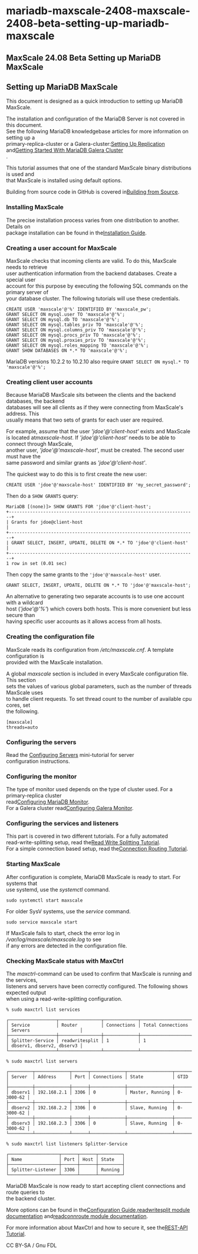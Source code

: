 # mariadb-maxscale-2408-maxscale-2408-beta-setting-up-mariadb-maxscale

## MaxScale 24.08 Beta Setting up MariaDB MaxScale

## Setting up MariaDB MaxScale

This document is designed as a quick introduction to setting up MariaDB MaxScale.

The installation and configuration of the MariaDB Server is not covered in this document.\
See the following MariaDB knowledgebase articles for more information on setting up a\
primary-replica-cluster or a Galera-cluster:[Setting Up Replication](https://app.gitbook.com/s/SsmexDFPv2xG2OTyO5yV/ha-and-performance/standard-replication/setting-up-replication)\
and[Getting Started With MariaDB Galera Cluster](https://app.gitbook.com/s/3VYeeVGUV4AMqrA3zwy7/galera-management/getting-started-with-mariadb-galera-cluster)\
.

This tutorial assumes that one of the standard MaxScale binary distributions is used and\
that MaxScale is installed using default options.

Building from source code in GitHub is covered in[Building from Source](../mariadb-maxscale-24-08-beta-getting-started/mariadb-maxscale-2408-maxscale-2408-beta-building-mariadb-maxscale-from-source-code.md).

### Installing MaxScale

The precise installation process varies from one distribution to another. Details on\
package installation can be found in the[Installation Guide](../mariadb-maxscale-24-08-beta-getting-started/mariadb-maxscale-2408-maxscale-2408-beta-mariadb-maxscale-installation-guide.md).

### Creating a user account for MaxScale

MaxScale checks that incoming clients are valid. To do this, MaxScale needs to retrieve\
user authentication information from the backend databases. Create a special user\
account for this purpose by executing the following SQL commands on the primary server of\
your database cluster. The following tutorials will use these credentials.

```
CREATE USER 'maxscale'@'%' IDENTIFIED BY 'maxscale_pw';
GRANT SELECT ON mysql.user TO 'maxscale'@'%';
GRANT SELECT ON mysql.db TO 'maxscale'@'%';
GRANT SELECT ON mysql.tables_priv TO 'maxscale'@'%';
GRANT SELECT ON mysql.columns_priv TO 'maxscale'@'%';
GRANT SELECT ON mysql.procs_priv TO 'maxscale'@'%';
GRANT SELECT ON mysql.proxies_priv TO 'maxscale'@'%';
GRANT SELECT ON mysql.roles_mapping TO 'maxscale'@'%';
GRANT SHOW DATABASES ON *.* TO 'maxscale'@'%';
```

MariaDB versions 10.2.2 to 10.2.10 also require `GRANT SELECT ON mysql.* TO 'maxscale'@'%';`

### Creating client user accounts

Because MariaDB MaxScale sits between the clients and the backend databases, the backend\
databases will see all clients as if they were connecting from MaxScale's address. This\
usually means that two sets of grants for each user are required.

For example, assume that the user _'jdoe'@'client-host'_ exists and MaxScale is located a&#x74;_&#x6D;axscale-host_. If _'jdoe'@'client-host'_ needs to be able to connect through MaxScale,\
another user, _'jdoe'@'maxscale-host'_, must be created. The second user must have the\
same password and similar grants as _'jdoe'@'client-host'_.

The quickest way to do this is to first create the new user:

```
CREATE USER 'jdoe'@'maxscale-host' IDENTIFIED BY 'my_secret_password';
```

Then do a `SHOW GRANTS` query:

```
MariaDB [(none)]> SHOW GRANTS FOR 'jdoe'@'client-host';
+-----------------------------------------------------------------------+
| Grants for jdoe@client-host                                           |
+-----------------------------------------------------------------------+
| GRANT SELECT, INSERT, UPDATE, DELETE ON *.* TO 'jdoe'@'client-host'   |
+-----------------------------------------------------------------------+
1 row in set (0.01 sec)
```

Then copy the same grants to the `'jdoe'@'maxscale-host'` user.

```
GRANT SELECT, INSERT, UPDATE, DELETE ON *.* TO 'jdoe'@'maxscale-host';
```

An alternative to generating two separate accounts is to use one account with a wildcard\
host (_'jdoe'@'%'_) which covers both hosts. This is more convenient but less secure than\
having specific user accounts as it allows access from all hosts.

### Creating the configuration file

MaxScale reads its configuration from _/etc/maxscale.cnf_. A template configuration is\
provided with the MaxScale installation.

A global _maxscale_ section is included in every MaxScale configuration file. This section\
sets the values of various global parameters, such as the number of threads MaxScale uses\
to handle client requests. To set thread count to the number of available cpu cores, set\
the following.

```
[maxscale]
threads=auto
```

### Configuring the servers

Read the [Configuring Servers](mariadb-maxscale-2408-maxscale-2408-beta-configuring-servers.md) mini-tutorial for server\
configuration instructions.

### Configuring the monitor

The type of monitor used depends on the type of cluster used. For a primary-replica cluster\
read[Configuring MariaDB Monitor](mariadb-maxscale-2408-maxscale-2408-beta-configuring-the-mariadb-monitor.md).\
For a Galera cluster read[Configuring Galera Monitor](mariadb-maxscale-2408-maxscale-2408-beta-configuring-the-galera-monitor.md).

### Configuring the services and listeners

This part is covered in two different tutorials. For a fully automated\
read-write-splitting setup, read the[Read Write Splitting Tutorial](mariadb-maxscale-2408-maxscale-2408-beta-read-write-splitting-with-mariadb-maxscale.md).\
For a simple connection based setup, read the[Connection Routing Tutorial](mariadb-maxscale-2408-maxscale-2408-beta-connection-routing-with-mariadb-maxscale.md).

### Starting MaxScale

After configuration is complete, MariaDB MaxScale is ready to start. For systems that\
use systemd, use the _systemctl_ command.

```
sudo systemctl start maxscale
```

For older SysV systems, use the _service_ command.

```
sudo service maxscale start
```

If MaxScale fails to start, check the error log in _/var/log/maxscale/maxscale.log_ to see\
if any errors are detected in the configuration file.

### Checking MaxScale status with MaxCtrl

The _maxctrl_-command can be used to confirm that MaxScale is running and the services,\
listeners and servers have been correctly configured. The following shows expected output\
when using a read-write-splitting configuration.

```
% sudo maxctrl list services

┌──────────────────┬────────────────┬─────────────┬───────────────────┬───────────────────────────┐
│ Service          │ Router         │ Connections │ Total Connections │ Servers                   │
├──────────────────┼────────────────┼─────────────┼───────────────────┼───────────────────────────┤
│ Splitter-Service │ readwritesplit │ 1           │ 1                 │ dbserv1, dbserv2, dbserv3 │
└──────────────────┴────────────────┴─────────────┴───────────────────┴───────────────────────────┘

% sudo maxctrl list servers

┌─────────┬─────────────┬──────┬─────────────┬─────────────────┬───────────┐
│ Server  │ Address     │ Port │ Connections │ State           │ GTID      │
├─────────┼─────────────┼──────┼─────────────┼─────────────────┼───────────┤
│ dbserv1 │ 192.168.2.1 │ 3306 │ 0           │ Master, Running │ 0-3000-62 │
├─────────┼─────────────┼──────┼─────────────┼─────────────────┼───────────┤
│ dbserv2 │ 192.168.2.2 │ 3306 │ 0           │ Slave, Running  │ 0-3000-62 │
├─────────┼─────────────┼──────┼─────────────┼─────────────────┼───────────┤
│ dbserv3 │ 192.168.2.3 │ 3306 │ 0           │ Slave, Running  │ 0-3000-62 │
└─────────┴─────────────┴──────┴─────────────┴─────────────────┴───────────┘

% sudo maxctrl list listeners Splitter-Service

┌───────────────────┬──────┬──────┬─────────┐
│ Name              │ Port │ Host │ State   │
├───────────────────┼──────┼──────┼─────────┤
│ Splitter-Listener │ 3306 │      │ Running │
└───────────────────┴──────┴──────┴─────────┘
```

MariaDB MaxScale is now ready to start accepting client connections and route queries to\
the backend cluster.

More options can be found in the[Configuration Guide](../mariadb-maxscale-24-08-beta-getting-started/mariadb-maxscale-2408-maxscale-2408-beta-mariadb-maxscale-configuration-guide.md),[readwritesplit module documentation](../mariadb-maxscale-24-08-beta-routers/mariadb-maxscale-2408-maxscale-2408-beta-readwritesplit.md) and[readconnroute module documentation](../mariadb-maxscale-24-08-beta-routers/mariadb-maxscale-2408-maxscale-2408-beta-readconnroute.md).

For more information about MaxCtrl and how to secure it, see the[REST-API Tutorial](mariadb-maxscale-2408-maxscale-2408-beta-rest-api-tutorial.md).

CC BY-SA / Gnu FDL
